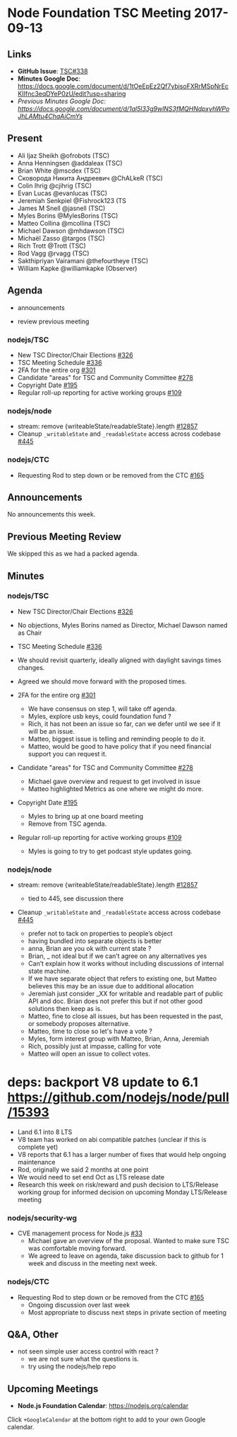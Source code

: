 # Node Foundation TSC Meeting 2017-09-13
## Links

* **GitHub Issue**: [TSC#338](https://github.com/nodejs/TSC/issues/338)
* **Minutes Google Doc**: https://docs.google.com/document/d/1tOeEpEz2Qf7ybjsoFXRrMSpNrEcKIIfnc3eqDYeP0zU/edit?usp=sharing
* _Previous Minutes Google Doc: <https://docs.google.com/document/d/1al5l33g9wlNS3fMQHNdpxyhWPoJhLAMtu4ChaAiCmYs>_

## Present

* Ali Ijaz Sheikh @ofrobots (TSC)
* Anna Henningsen @addaleax (TSC)
* Brian White @mscdex (TSC)
* Сковорода Никита Андреевич @ChALkeR (TSC)
* Colin Ihrig @cjihrig (TSC)
* Evan Lucas @evanlucas (TSC)
* Jeremiah Senkpiel @Fishrock123 (TS
* James M Snell @jasnell (TSC)
* Myles Borins @MylesBorins (TSC)
* Matteo Collina @mcollina (TSC)
* Michael Dawson @mhdawson (TSC)
* Michaël Zasso @targos (TSC)
* Rich Trott @Trott (TSC)
* Rod Vagg @rvagg (TSC)
* Sakthipriyan Vairamani @thefourtheye (TSC)
* William Kapke @williamkapke (Observer)

## Agenda

* announcements

* review previous meeting

### nodejs/TSC

* New TSC Director/Chair Elections [#326](https://github.com/nodejs/TSC/issues/326)
* TSC Meeting Schedule [#336](https://github.com/nodejs/TSC/issues/336)
* 2FA for the entire org [#301](https://github.com/nodejs/TSC/issues/301)
* Candidate "areas" for TSC and Community Committee  [#278](https://github.com/nodejs/TSC/issues/278)
* Copyright Date [#195](https://github.com/nodejs/TSC/issues/195)
* Regular roll-up reporting for active working groups [#109](https://github.com/nodejs/TSC/issues/109)

### nodejs/node

* stream: remove {writeableState/readableState}.length [#12857](https://github.com/nodejs/node/pull/12857)
* Cleanup `_writableState` and `_readableState` access across codebase [#445](https://github.com/nodejs/node/issues/445)

### nodejs/CTC

* Requesting Rod to step down or be removed from the CTC [#165](https://github.com/nodejs/CTC/issues/165)

## Announcements

No announcements this week.

## Previous Meeting Review

We skipped this as we had a packed agenda.

## Minutes

### nodejs/TSC
* New TSC Director/Chair Elections [#326](https://github.com/nodejs/TSC/issues/326)
 * No objections, Myles Borins named as Director, Michael Dawson named as Chair

* TSC Meeting Schedule [#336](https://github.com/nodejs/TSC/issues/336)
 * We should revisit quarterly, ideally aligned with 
   daylight savings times changes.
 * Agreed we should move forward with the proposed times.

* 2FA for the entire org [#301](https://github.com/nodejs/TSC/issues/301)
  * We have consensus on step 1, will take off agenda.
  * Myles, explore usb keys, could foundation fund ?
  * Rich, it has not been an issue so far, can we defer until we see
    if it will be an issue.
  * Matteo, biggest issue is telling and reminding people to do it.
  * Matteo, would be good to have  policy that if you need financial
    support you can request it.

* Candidate "areas" for TSC and Community Committee  [#278](https://github.com/nodejs/TSC/issues/278)
  * Michael gave overview and request to get involved in issue
  * Matteo highlighted Metrics as one where we might do more.

* Copyright Date [#195](https://github.com/nodejs/TSC/issues/195)
  * Myles to bring up at one board meeting
  * Remove from TSC agenda.

* Regular roll-up reporting for active working groups [#109](https://github.com/nodejs/TSC/issues/109)
  * Myles is going to try to get podcast style updates going.


### nodejs/node

* stream: remove {writeableState/readableState}.length [#12857](https://github.com/nodejs/node/pull/12857)
  * tied to 445, see discussion there

* Cleanup `_writableState` and `_readableState` access across codebase [#445](https://github.com/nodejs/node/issues/445)
  * prefer not to tack on properties to people’s object
  * having bundled into separate objects is better
  * anna, Brian are you ok with current state ?  
  * Brian, _ not ideal but if we can’t agree on any alternatives yes
  * Can’t explain how it works without including discussions of
    internal state machine.
  * If we have separate object that refers to existing one, but
    Matteo believes this may be an issue due to additional allocation
  * Jeremiah just consider _XX for writable and readable part of 
    public API and doc.  Brian does not prefer this but if not other
    good solutions then keep as is.
  * Matteo, fine to close all issues, but has been requested in
    the past, or somebody proposes alternative.
  * Matteo, time to close so let's have a vote ?
  * Myles, form interest group with Matteo, Brian, Anna, Jeremiah
  * Rich, possibly just at impasse, calling for vote
  * Matteo will open an issue to collect votes. 
    
# deps: backport V8 update to 6.1 https://github.com/nodejs/node/pull/15393
  * Land 6.1 into 8 LTS
  * V8 team has worked on abi compatible patches (unclear if this
    is complete yet)
  * V8 reports that 6.1 has a larger number of fixes that would help
    ongoing maintenance
  * Rod, originally we said 2 months at one point
  * We would need to set end Oct as LTS release date
  * Research this week on risk/reward and push decision to LTS/Release
    working group for informed decision on upcoming Monday LTS/Release meeting

### nodejs/security-wg

* CVE management process for Node.js [#33](https://github.com/nodejs/security-wg/issues/33)
  * Michael gave an overview of the proposal. Wanted to make sure TSC
    was comfortable moving forward. 
  * We agreed to leave on agenda, take discussion back to github
    for 1 week and discuss in the meeting next week.

### nodejs/CTC

* Requesting Rod to step down or be removed from the CTC [#165](https://github.com/nodejs/CTC/issues/165)
  * Ongoing discussion over last week
  * Most appropriate to discuss next steps in private section of meeting

## Q&A, Other

* not seen simple user access control with react ?
  * we are not sure what the questions is.
  * try using the nodejs/help repo

## Upcoming Meetings

* **Node.js Foundation Calendar**: https://nodejs.org/calendar

Click `+GoogleCalendar` at the bottom right to add to your own Google calendar.

